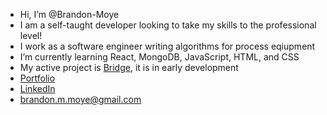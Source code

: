 - Hi, I’m @Brandon-Moye
- I am a self-taught developer looking to take my skills to the professional level!
- I work as a software engineer writing algorithms for process eqiupment
- I’m currently learning React, MongoDB, JavaScript, HTML, and CSS
- My active project is [Bridge](https://github.com/Brandon-Moye/Bridge), it is in early development
- [Portfolio](https://brandon-moye.github.io/)
- [LinkedIn](www.linkedin.com/in/brandonmoye)
- brandon.m.moye@gmail.com
<!---
Brandon-Moye/Brandon-Moye is a ✨ special ✨ repository because its `README.md` (this file) appears on your GitHub profile.
You can click the Preview link to take a look at your changes.
--->
